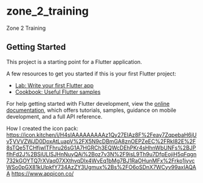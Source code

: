 # zone_2_training

Zone 2 Training

## Getting Started

This project is a starting point for a Flutter application.

A few resources to get you started if this is your first Flutter project:

- [Lab: Write your first Flutter app](https://docs.flutter.dev/get-started/codelab)
- [Cookbook: Useful Flutter samples](https://docs.flutter.dev/cookbook)

For help getting started with Flutter development, view the
[online documentation](https://docs.flutter.dev/), which offers tutorials,
samples, guidance on mobile development, and a full API reference.


How I created the icon pack:
https://icon.kitchen/i/H4sIAAAAAAAAAz1Qy27EIAz8F%2Feay7ZqpebaH6jUv∑VVVZWJD0DoxAtLuapV%2FX5N9cDBmGA8znOEPZeEC%2FRkI82E%2F8sTQe5TCHfjwITFhru26sG1A7HGRCh3EQWcDEhPKr4sHhnWbUNFs%2BJPflhFd2J%2BSiULISJHnNuyQAj%2Boz7v3N%2F9isL9Th9u7DfpEojiH5qFqgn732kGOYTQ7rXVaq07XXthvqDlx4WvEq1bMg7BJ1RaOHunMFx%2Frko1jyvcWSo0pGX81kUlpkfY734AzZY3Ugmux%2Bs%2FO6oSDnX7WCyv99axIAQAA
https://www.appicon.co/